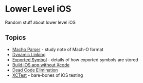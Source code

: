 # Lower Level iOS
Random stuff about lower level iOS

## Topics
* [Macho Parser](./macho_parser) - study note of Mach-O format
* [Dynamic Linking](./dynamic_linking)
* [Exported Symbol](./exported_symbol/) - details of how exported symbols are stored
* [Build iOS app without Xcode](./build_ios_app)
* [Dead Code Elimination](./dce)
* [XCTest](./xctest) - bare-bones of iOS testing
